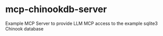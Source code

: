 # mcp-chinookdb-server
Example MCP Server to provide LLM MCP access to the example sqlite3 Chinook database
